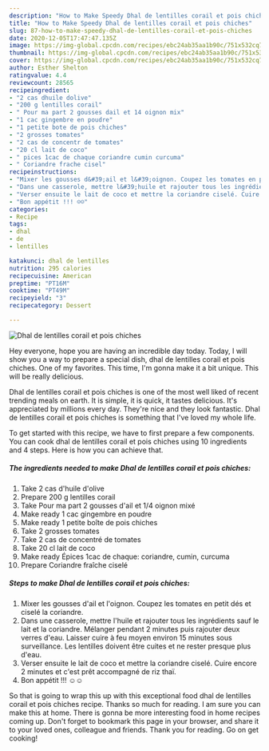 ```yaml
---
description: "How to Make Speedy Dhal de lentilles corail et pois chiches"
title: "How to Make Speedy Dhal de lentilles corail et pois chiches"
slug: 87-how-to-make-speedy-dhal-de-lentilles-corail-et-pois-chiches
date: 2020-12-05T17:47:47.135Z
image: https://img-global.cpcdn.com/recipes/ebc24ab35aa1b90c/751x532cq70/dhal-de-lentilles-corail-et-pois-chiches-photo-principale-de-la-recette.jpg
thumbnail: https://img-global.cpcdn.com/recipes/ebc24ab35aa1b90c/751x532cq70/dhal-de-lentilles-corail-et-pois-chiches-photo-principale-de-la-recette.jpg
cover: https://img-global.cpcdn.com/recipes/ebc24ab35aa1b90c/751x532cq70/dhal-de-lentilles-corail-et-pois-chiches-photo-principale-de-la-recette.jpg
author: Esther Shelton
ratingvalue: 4.4
reviewcount: 28565
recipeingredient:
- "2 cas dhuile dolive"
- "200 g lentilles corail"
- " Pour ma part 2 gousses dail et 14 oignon mix"
- "1 cac gingembre en poudre"
- "1 petite bote de pois chiches"
- "2 grosses tomates"
- "2 cas de concentr de tomates"
- "20 cl lait de coco"
- " pices 1cac de chaque coriandre cumin curcuma"
- " Coriandre frache cisel"
recipeinstructions:
- "Mixer les gousses d&#39;ail et l&#39;oignon. Coupez les tomates en petit dés et ciselé la coriandre."
- "Dans une casserole, mettre l&#39;huile et rajouter tous les ingrédients sauf le lait et la coriandre. Mélanger pendant 2 minutes puis rajouter deux verres d&#39;eau. Laisser cuire à feu moyen environ 15 minutes sous surveillance. Les lentilles doivent être cuites et ne rester presque plus d&#39;eau."
- "Verser ensuite le lait de coco et mettre la coriandre ciselé. Cuire encore 2 minutes et c&#39;est prêt accompagné de riz thaï."
- "Bon appétit !!! ☺☺"
categories:
- Recipe
tags:
- dhal
- de
- lentilles

katakunci: dhal de lentilles 
nutrition: 295 calories
recipecuisine: American
preptime: "PT16M"
cooktime: "PT49M"
recipeyield: "3"
recipecategory: Dessert

---
```



![Dhal de lentilles corail et pois chiches](https://img-global.cpcdn.com/recipes/ebc24ab35aa1b90c/751x532cq70/dhal-de-lentilles-corail-et-pois-chiches-photo-principale-de-la-recette.jpg)

Hey everyone, hope you are having an incredible day today. Today, I will show you a way to prepare a special dish, dhal de lentilles corail et pois chiches. One of my favorites. This time, I'm gonna make it a bit unique. This will be really delicious.

Dhal de lentilles corail et pois chiches is one of the most well liked of recent trending meals on earth. It is simple, it is quick, it tastes delicious. It's appreciated by millions every day. They're nice and they look fantastic. Dhal de lentilles corail et pois chiches is something that I've loved my whole life.




To get started with this recipe, we have to first prepare a few components. You can cook dhal de lentilles corail et pois chiches using 10 ingredients and 4 steps. Here is how you can achieve that.

<!--inarticleads1-->

##### The ingredients needed to make Dhal de lentilles corail et pois chiches:

1. Take 2 cas d&#39;huile d&#39;olive
1. Prepare 200 g lentilles corail
1. Take  Pour ma part 2 gousses d&#39;ail et 1/4 oignon mixé
1. Make ready 1 cac gingembre en poudre
1. Make ready 1 petite boîte de pois chiches
1. Take 2 grosses tomates
1. Take 2 cas de concentré de tomates
1. Take 20 cl lait de coco
1. Make ready  Épices 1cac de chaque: coriandre, cumin, curcuma
1. Prepare  Coriandre fraîche ciselé




<!--inarticleads2-->

##### Steps to make Dhal de lentilles corail et pois chiches:

1. Mixer les gousses d&#39;ail et l&#39;oignon. Coupez les tomates en petit dés et ciselé la coriandre.
1. Dans une casserole, mettre l&#39;huile et rajouter tous les ingrédients sauf le lait et la coriandre. Mélanger pendant 2 minutes puis rajouter deux verres d&#39;eau. Laisser cuire à feu moyen environ 15 minutes sous surveillance. Les lentilles doivent être cuites et ne rester presque plus d&#39;eau.
1. Verser ensuite le lait de coco et mettre la coriandre ciselé. Cuire encore 2 minutes et c&#39;est prêt accompagné de riz thaï.
1. Bon appétit !!! ☺☺




So that is going to wrap this up with this exceptional food dhal de lentilles corail et pois chiches recipe. Thanks so much for reading. I am sure you can make this at home. There is gonna be more interesting food in home recipes coming up. Don't forget to bookmark this page in your browser, and share it to your loved ones, colleague and friends. Thank you for reading. Go on get cooking!
